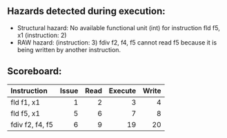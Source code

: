 ## Hazards detected during execution:
- Structural hazard: No available functional unit (int) for instruction fld f5, x1 (instruction: 2)
- RAW hazard: (instruction: 3) fdiv f2, f4, f5 cannot read f5 because it is being written by another instruction.

## Scoreboard:
| Instruction     |   Issue |   Read |   Execute |   Write |
|:----------------|--------:|-------:|----------:|--------:|
| fld f1, x1      |       1 |      2 |         3 |       4 |
| fld f5, x1      |       5 |      6 |         7 |       8 |
| fdiv f2, f4, f5 |       6 |      9 |        19 |      20 |
